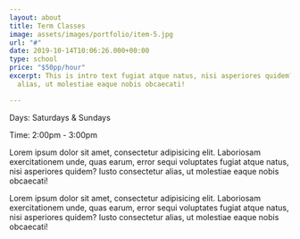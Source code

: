 ```yaml
---
layout: about
title: Term Classes
image: assets/images/portfolio/item-5.jpg
url: "#"
date: 2019-10-14T10:06:26.000+00:00
type: school
price: "$50pp/hour"
excerpt: This is intro text fugiat atque natus, nisi asperiores quidem? Iusto consectetur
  alias, ut molestiae eaque nobis obcaecati!

---
```

Days: Saturdays & Sundays

Time: 2:00pm - 3:00pm

Lorem ipsum dolor sit amet, consectetur adipisicing elit. Laboriosam exercitationem unde, quas earum, error sequi voluptates fugiat atque natus, nisi asperiores quidem? Iusto consectetur alias, ut molestiae eaque nobis obcaecati!

Lorem ipsum dolor sit amet, consectetur adipisicing elit. Laboriosam exercitationem unde, quas earum, error sequi voluptates fugiat atque natus, nisi asperiores quidem? Iusto consectetur alias, ut molestiae eaque nobis obcaecati!